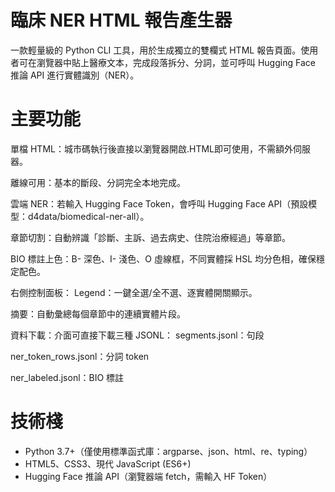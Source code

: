 # 臨床 NER HTML 報告產生器
一款輕量級的 Python CLI 工具，用於生成獨立的雙欄式 HTML 報告頁面。使用者可在瀏覽器中貼上醫療文本，完成段落拆分、分詞，並可呼叫 Hugging Face 推論 API 進行實體識別（NER）。
# 主要功能
單檔 HTML：城市碼執行後直接以瀏覽器開啟.HTML即可使用，不需額外伺服器。

離線可用：基本的斷段、分詞完全本地完成。

雲端 NER：若輸入 Hugging Face Token，會呼叫 Hugging Face API（預設模型：d4data/biomedical-ner-all）。

章節切割：自動辨識「診斷、主訴、過去病史、住院治療經過」等章節。

BIO 標註上色：B- 深色、I- 淺色、O 虛線框，不同實體採 HSL 均分色相，確保穩定配色。

右側控制面板：
Legend：一鍵全選/全不選、逐實體開關顯示。

摘要：自動彙總每個章節中的連續實體片段。

資料下載：介面可直接下載三種 JSONL：
segments.jsonl：句段

ner_token_rows.jsonl：分詞 token

ner_labeled.jsonl：BIO 標註
# 技術棧
- Python 3.7+（僅使用標準函式庫：argparse、json、html、re、typing）
- HTML5、CSS3、現代 JavaScript (ES6+)
- Hugging Face 推論 API（瀏覽器端 fetch，需輸入 HF Token）


